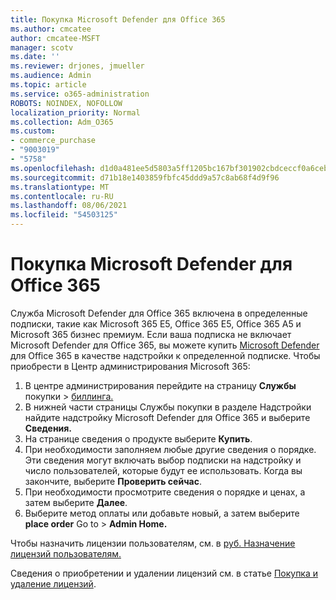 ```yaml
---
title: Покупка Microsoft Defender для Office 365
ms.author: cmcatee
author: cmcatee-MSFT
manager: scotv
ms.date: ''
ms.reviewer: drjones, jmueller
ms.audience: Admin
ms.topic: article
ms.service: o365-administration
ROBOTS: NOINDEX, NOFOLLOW
localization_priority: Normal
ms.collection: Adm_O365
ms.custom:
- commerce_purchase
- "9003019"
- "5758"
ms.openlocfilehash: d1d0a481ee5d5803a5ff1205bc167bf301902cbdceccf0a6ceb8497ebc65e54a
ms.sourcegitcommit: d71b18e1403859fbfc45ddd9a57c8ab68f4d9f96
ms.translationtype: MT
ms.contentlocale: ru-RU
ms.lasthandoff: 08/06/2021
ms.locfileid: "54503125"
---
```

# <a name="purchase-microsoft-defender-for-office-365"></a>Покупка Microsoft Defender для Office 365

Служба Microsoft Defender для Office 365 включена в определенные подписки, такие как Microsoft 365 E5, Office 365 E5, Office 365 A5 и Microsoft 365 бизнес премиум. Если ваша подписка не включает Microsoft Defender для Office 365, вы можете купить [Microsoft Defender](/microsoft-365/security/office-365-security/office-365-atp) для Office 365 в качестве надстройки к определенной подписке. Чтобы приобрести в Центр администрирования Microsoft 365:

1. В центре администрирования перейдите на страницу **Службы** покупки  >  [биллинга.](https://go.microsoft.com/fwlink/p/?linkid=868433)
2. В нижней  части страницы Службы  покупки в разделе Надстройки найдите надстройку Microsoft Defender для Office 365 и выберите **Сведения.**
3. На странице сведения о продукте выберите **Купить**.
4. При необходимости заполняем любые другие сведения о порядке. Эти сведения могут включать выбор подписки на надстройку и число пользователей, которые будут ее использовать. Когда вы закончите, выберите **Проверить сейчас**.
5. При необходимости просмотрите сведения о порядке и ценах, а затем выберите **Далее**.
6. Выберите метод оплаты или добавьте новый, а затем выберите **place order** Go to  >  **Admin Home.**

Чтобы назначить лицензии пользователям, см. в [руб. Назначение лицензий пользователям.](/microsoft-365/admin/manage/assign-licenses-to-users)

Сведения о приобретении и удалении лицензий см. в статье [Покупка и удаление лицензий](/microsoft-365/commerce/licenses/buy-licenses#buy-or-remove-licenses-for-your-business-subscription).